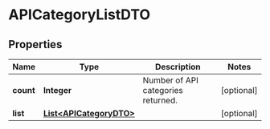
# APICategoryListDTO

## Properties
Name | Type | Description | Notes
------------ | ------------- | ------------- | -------------
**count** | **Integer** | Number of API categories returned.  |  [optional]
**list** | [**List&lt;APICategoryDTO&gt;**](APICategoryDTO.md) |  |  [optional]



